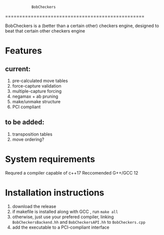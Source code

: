                 BobCheckers
=================================================

BobCheckers is a (better than a certain other) checkers engine, designed to beat that certain other checkers engine

# Features

## current:
1. pre-calculated move tables
2. force-capture validation
3. multiple-capture forcing
4. negamax + ab pruning
5. make/unmake structure
6. PCI compliant

## to be added:
1. transposition tables
2. move ordering?

# System requirements
Requred
a compiler capable of c++17
Reccomended
G++/GCC 12

# Installation instructions

1. download the release
2. if makefile is installed along with GCC , run `make all`
2. otherwise, just use your prefered compiler, linking `BobCheckersBackend.hh` and `BobCheckersAPI.hh` to `BobCheckers.cpp` 
3. add the executable to a PCI-compliant interface